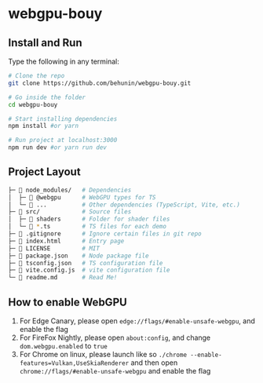 # webgpu-bouy

## Install and Run

Type the following in any terminal:

```bash
# Clone the repo
git clone https://github.com/behunin/webgpu-bouy.git

# Go inside the folder
cd webgpu-bouy

# Start installing dependencies
npm install #or yarn

# Run project at localhost:3000
npm run dev #or yarn run dev
```

## Project Layout

```bash
├─ 📂 node_modules/   # Dependencies
│  ├─ 📁 @webgpu      # WebGPU types for TS
│  └─ 📁 ...          # Other dependencies (TypeScript, Vite, etc.)
├─ 📂 src/            # Source files
│  ├─ 📁 shaders      # Folder for shader files
│  └─ 📄 *.ts         # TS files for each demo
├─ 📄 .gitignore      # Ignore certain files in git repo
├─ 📄 index.html      # Entry page
├─ 📄 LICENSE         # MIT
├─ 📄 package.json    # Node package file
├─ 📄 tsconfig.json   # TS configuration file
├─ 📄 vite.config.js  # vite configuration file
└─ 📄 readme.md       # Read Me!
```

## How to enable WebGPU
1. For Edge Canary, please open `edge://flags/#enable-unsafe-webgpu`, and enable the flag
2. For FireFox Nightly, please open `about:config`, and change `dom.webgpu.enabled` to `true`
3. For Chrome on linux, please launch like so `./chrome --enable-features=Vulkan,UseSkiaRenderer` and then open `chrome://flags/#enable-unsafe-webgpu` and enable the flag
